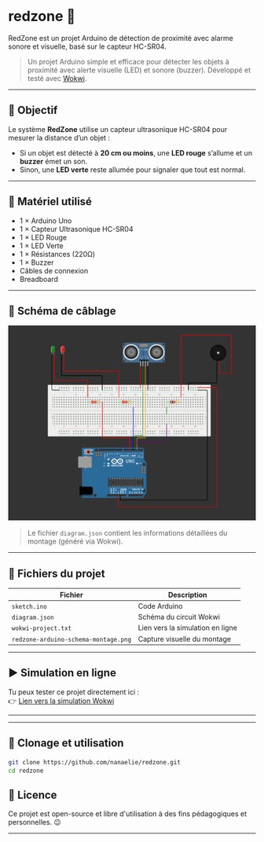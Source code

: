 <p align="center">
<a href="#"><img src="https://img.shields.io/badge/platform-Arduino-blue?logo=arduino" alt="" /></a>
<a href="#"><img src="https://img.shields.io/badge/simulated%20on-Wokwi-green?logo=arduino" alt="" /></a>
<a href="#"><img src="https://img.shields.io/github/license/nanaelie/redzone" alt="" /></a>
<a href="#"><img src="https://img.shields.io/github/repo-size/nanaelie/redzone" alt="" /></a>
<a href="https://wokwi.com/projects/428144827576776705"><img src="https://img.shields.io/badge/Wokwi-Simuler%20le%20projet-blue?logo=arduino" alt="" /></a>
</p>

<!-- ![Arduino](https://img.shields.io/badge/platform-Arduino-blue?logo=arduino)
![Wokwi Simulation](https://img.shields.io/badge/simulated%20on-Wokwi-green?logo=arduino)
![License](https://img.shields.io/github/license/nanaelie/redzone)
![Repo Size](https://img.shields.io/github/repo-size/nanaelie/redzone)
[![Simuler sur Wokwi](https://img.shields.io/badge/Wokwi-Simuler%20le%20projet-blue?logo=arduino)](https://wokwi.com/projects/428144827576776705)
 -->

# redzone 🚨
RedZone est un projet Arduino de détection de proximité avec alarme sonore et visuelle, basé sur le capteur HC-SR04.

> Un projet Arduino simple et efficace pour détecter les objets à proximité avec alerte visuelle (LED) et sonore (buzzer). Développé et testé avec [Wokwi](https://wokwi.com).
---

## 🎯 Objectif

Le système **RedZone** utilise un capteur ultrasonique HC-SR04 pour mesurer la distance d’un objet :
- Si un objet est détecté à **20 cm ou moins**, une **LED rouge** s’allume et un **buzzer** émet un son.
- Sinon, une **LED verte** reste allumée pour signaler que tout est normal.

---

## 🧰 Matériel utilisé

- 1 × Arduino Uno
- 1 × Capteur Ultrasonique HC-SR04
- 1 × LED Rouge
- 1 × LED Verte
- 1 × Résistances (220Ω)
- 1 × Buzzer
- Câbles de connexion
- Breadboard

---

## 🔌 Schéma de câblage

![Schéma de câblage](./redzone-arduino-schema-montage.png)

> Le fichier `diagram.json` contient les informations détaillées du montage (généré via Wokwi).

---

## 🔢 Fichiers du projet

| Fichier                              | Description                      |
|--------------------------------------|----------------------------------|
| `sketch.ino`                         | Code Arduino                     |
| `diagram.json`                       | Schéma du circuit Wokwi          |
| `wokwi-project.txt`                  | Lien vers la simulation en ligne |
| `redzone-arduino-schema-montage.png` | Capture visuelle du montage      |

---

## ▶️ Simulation en ligne

Tu peux tester ce projet directement ici :  
👉 [Lien vers la simulation Wokwi](https://wokwi.com/projects/428144827576776705)

---

---

## 🔁 Clonage et utilisation

```bash
git clone https://github.com/nanaelie/redzone.git
cd redzone
```
## 📜 Licence

Ce projet est open-source et libre d'utilisation à des fins pédagogiques et personnelles. 😉

---
